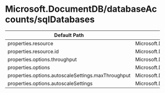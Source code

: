 # Microsoft.DocumentDB/databaseAccounts/sqlDatabases

| Default Path | Alias |
|---|---|
| properties.resource | Microsoft.DocumentDB/databaseAccounts/sqlDatabases/resource |
| properties.resource.id | Microsoft.DocumentDB/databaseAccounts/sqlDatabases/resource.id |
| properties.options.throughput | Microsoft.DocumentDB/databaseAccounts/sqlDatabases/options.throughput |
| properties.options | Microsoft.DocumentDB/databaseAccounts/sqlDatabases/options |
| properties.options.autoscaleSettings.maxThroughput | Microsoft.DocumentDB/databaseAccounts/sqlDatabases/options.autoscaleSettings.maxThroughput |
| properties.options.autoscaleSettings | Microsoft.DocumentDB/databaseAccounts/sqlDatabases/options.autoscaleSettings |

